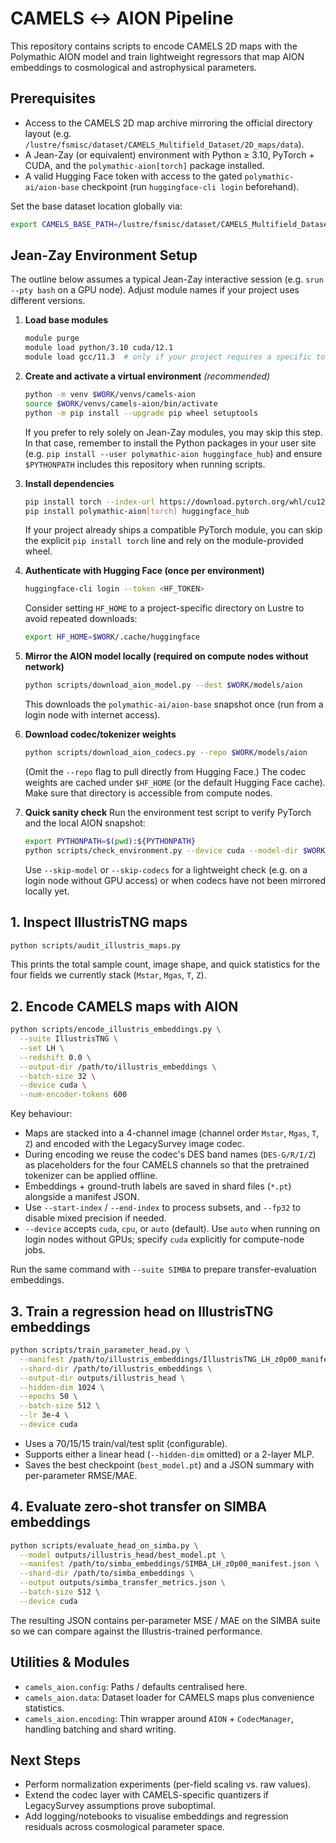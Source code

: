 # CAMELS ↔︎ AION Pipeline

This repository contains scripts to encode CAMELS 2D maps with the Polymathic AION model and train lightweight regressors that map AION embeddings to cosmological and astrophysical parameters.

## Prerequisites

- Access to the CAMELS 2D map archive mirroring the official directory layout (e.g. `/lustre/fsmisc/dataset/CAMELS_Multifield_Dataset/2D_maps/data`).
- A Jean-Zay (or equivalent) environment with Python ≥ 3.10, PyTorch + CUDA, and the `polymathic-aion[torch]` package installed.
- A valid Hugging Face token with access to the gated `polymathic-ai/aion-base` checkpoint (run `huggingface-cli login` beforehand).

Set the base dataset location globally via:

```bash
export CAMELS_BASE_PATH=/lustre/fsmisc/dataset/CAMELS_Multifield_Dataset/2D_maps/data
```

## Jean-Zay Environment Setup

The outline below assumes a typical Jean-Zay interactive session (e.g. `srun --pty bash` on a GPU node). Adjust module names if your project uses different versions.

1. **Load base modules**
   ```bash
   module purge
   module load python/3.10 cuda/12.1
   module load gcc/11.3  # only if your project requires a specific toolchain
   ```

2. **Create and activate a virtual environment** *(recommended)*
   ```bash
   python -m venv $WORK/venvs/camels-aion
   source $WORK/venvs/camels-aion/bin/activate
   python -m pip install --upgrade pip wheel setuptools
   ```
   If you prefer to rely solely on Jean-Zay modules, you may skip this step. In that case, remember to install the Python packages in your user site (e.g. `pip install --user polymathic-aion huggingface_hub`) and ensure `$PYTHONPATH` includes this repository when running scripts.

3. **Install dependencies**
   ```bash
   pip install torch --index-url https://download.pytorch.org/whl/cu121  # pick the CUDA build matching the loaded module
   pip install polymathic-aion[torch] huggingface_hub
   ```
   If your project already ships a compatible PyTorch module, you can skip the explicit `pip install torch` line and rely on the module-provided wheel.

4. **Authenticate with Hugging Face (once per environment)**
   ```bash
   huggingface-cli login --token <HF_TOKEN>
   ```
   Consider setting `HF_HOME` to a project-specific directory on Lustre to avoid repeated downloads:
   ```bash
   export HF_HOME=$WORK/.cache/huggingface
   ```

5. **Mirror the AION model locally (required on compute nodes without network)**
   ```bash
   python scripts/download_aion_model.py --dest $WORK/models/aion
   ```
   This downloads the `polymathic-ai/aion-base` snapshot once (run from a login node with internet access).

6. **Download codec/tokenizer weights**
   ```bash
   python scripts/download_aion_codecs.py --repo $WORK/models/aion
   ```
   (Omit the `--repo` flag to pull directly from Hugging Face.) The codec weights are cached under `$HF_HOME` (or the default Hugging Face cache). Make sure that directory is accessible from compute nodes.

7. **Quick sanity check**
   Run the environment test script to verify PyTorch and the local AION snapshot:
   ```bash
   export PYTHONPATH=$(pwd):${PYTHONPATH}
   python scripts/check_environment.py --device cuda --model-dir $WORK/models/aion --skip-codecs
   ```
   Use `--skip-model` or `--skip-codecs` for a lightweight check (e.g. on a login node without GPU access) or when codecs have not been mirrored locally yet.

## 1. Inspect IllustrisTNG maps

```bash
python scripts/audit_illustris_maps.py
```

This prints the total sample count, image shape, and quick statistics for the four fields we currently stack (`Mstar`, `Mgas`, `T`, `Z`).

## 2. Encode CAMELS maps with AION

```bash
python scripts/encode_illustris_embeddings.py \
  --suite IllustrisTNG \
  --set LH \
  --redshift 0.0 \
  --output-dir /path/to/illustris_embeddings \
  --batch-size 32 \
  --device cuda \
  --num-encoder-tokens 600
```

Key behaviour:

- Maps are stacked into a 4-channel image (channel order `Mstar`, `Mgas`, `T`, `Z`) and encoded with the LegacySurvey image codec.
- During encoding we reuse the codec's DES band names (`DES-G/R/I/Z`) as placeholders for the four CAMELS channels so that the pretrained tokenizer can be applied offline.
- Embeddings + ground-truth labels are saved in shard files (`*.pt`) alongside a manifest JSON.
- Use `--start-index` / `--end-index` to process subsets, and `--fp32` to disable mixed precision if needed.
- `--device` accepts `cuda`, `cpu`, or `auto` (default). Use `auto` when running on login nodes without GPUs; specify `cuda` explicitly for compute-node jobs.

Run the same command with `--suite SIMBA` to prepare transfer-evaluation embeddings.

## 3. Train a regression head on IllustrisTNG embeddings

```bash
python scripts/train_parameter_head.py \
  --manifest /path/to/illustris_embeddings/IllustrisTNG_LH_z0p00_manifest.json \
  --shard-dir /path/to/illustris_embeddings \
  --output-dir outputs/illustris_head \
  --hidden-dim 1024 \
  --epochs 50 \
  --batch-size 512 \
  --lr 3e-4 \
  --device cuda
```

- Uses a 70/15/15 train/val/test split (configurable).
- Supports either a linear head (`--hidden-dim` omitted) or a 2-layer MLP.
- Saves the best checkpoint (`best_model.pt`) and a JSON summary with per-parameter RMSE/MAE.

## 4. Evaluate zero-shot transfer on SIMBA embeddings

```bash
python scripts/evaluate_head_on_simba.py \
  --model outputs/illustris_head/best_model.pt \
  --manifest /path/to/simba_embeddings/SIMBA_LH_z0p00_manifest.json \
  --shard-dir /path/to/simba_embeddings \
  --output outputs/simba_transfer_metrics.json \
  --batch-size 512 \
  --device cuda
```

The resulting JSON contains per-parameter MSE / MAE on the SIMBA suite so we can compare against the Illustris-trained performance.

## Utilities & Modules

- `camels_aion.config`: Paths / defaults centralised here.
- `camels_aion.data`: Dataset loader for CAMELS maps plus convenience statistics.
- `camels_aion.encoding`: Thin wrapper around `AION` + `CodecManager`, handling batching and shard writing.

## Next Steps

- Perform normalization experiments (per-field scaling vs. raw values).
- Extend the codec layer with CAMELS-specific quantizers if LegacySurvey assumptions prove suboptimal.
- Add logging/notebooks to visualise embeddings and regression residuals across cosmological parameter space.
